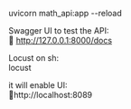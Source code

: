 uvicorn math_api:app --reload

Swagger UI to test the API: \
🔗 http://127.0.0.1:8000/docs


Locust on sh: \
locust

it will enable UI: \
 🔗http://localhost:8089

